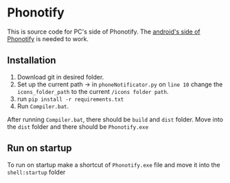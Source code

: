 # Phonotify

  This is source code for PC's side of Phonotify. The [android's side of Phonotify](https://github.com/blaz040/Phonotify_android) is needed to work. 

## Installation

  1. Download git in desired folder.
  2. Set up the current path -> in ``phoneNotificator.py`` on ``line 10`` change the ``icons_folder_path`` to the current ``/icons folder path``.
  3. run ``pip install -r requirements.txt``
  4. Run ``Compiler.bat``. 

After running ``Compiler.bat``, there should be ``build`` and ``dist`` folder. Move into the ``dist`` folder and there should be ``Phonotify.exe``

## Run on startup 
  To run on startup make a shortcut of ``Phonotify.exe`` file and move it into the ``shell:startup`` folder
  
